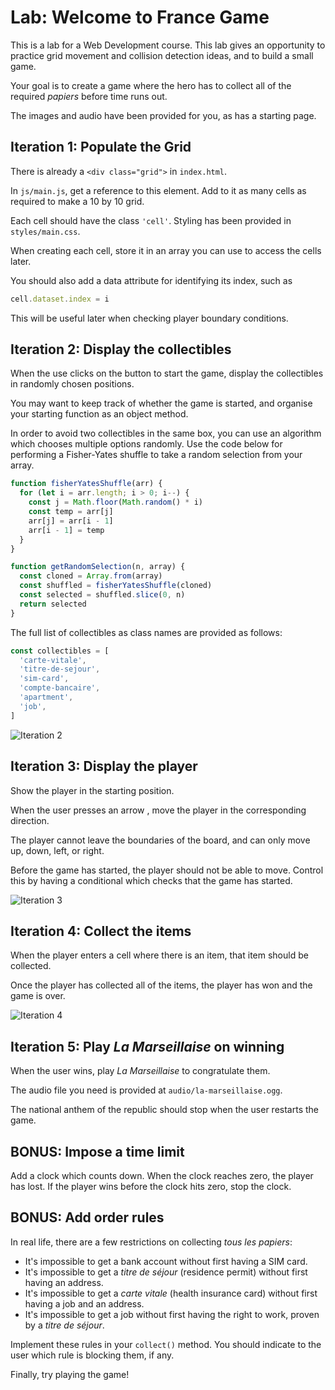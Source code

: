 # Lab: Welcome to France Game

This is a lab for a Web Development course.
This lab gives an opportunity to practice grid movement and collision detection ideas, and to build a small game.

Your goal is to create a game where the hero has to collect
all of the required _papiers_ before time runs out.

The images and audio have been provided for you,
as has a starting page.

## Iteration 1: Populate the Grid

There is already a `<div class="grid">` in `index.html`.

In `js/main.js`, get a reference to this element.
Add to it as many cells as required to make a 10 by 10 grid.

Each cell should have the class `'cell'`. Styling has been provided in `styles/main.css`.

When creating each cell, store it in an array you can use to access the cells later.

You should also add a data attribute for identifying its index, such as

```js
cell.dataset.index = i
```

This will be useful later when checking player boundary conditions.

## Iteration 2: Display the collectibles

When the use clicks on the button to start the game, display the collectibles in randomly chosen positions.

You may want to keep track of whether the game is started, and organise your starting function as an object method.

In order to avoid two collectibles in the same box, you can use an algorithm which chooses multiple options randomly.
Use the code below for performing a Fisher-Yates shuffle to take a random selection from your array.

```js
function fisherYatesShuffle(arr) {
  for (let i = arr.length; i > 0; i--) {
    const j = Math.floor(Math.random() * i)
    const temp = arr[j]
    arr[j] = arr[i - 1]
    arr[i - 1] = temp
  }
}

function getRandomSelection(n, array) {
  const cloned = Array.from(array)
  const shuffled = fisherYatesShuffle(cloned)
  const selected = shuffled.slice(0, n)
  return selected
}
```

The full list of collectibles as class names are provided as follows:

```js
const collectibles = [
  'carte-vitale',
  'titre-de-sejour',
  'sim-card',
  'compte-bancaire',
  'apartment',
  'job',
]
```

![Iteration 2](images/iteration-2.png)

## Iteration 3: Display the player

Show the player in the starting position.

When the user presses an arrow , move the player in the corresponding direction.

The player cannot leave the boundaries of the board,
and can only move up, down, left, or right.

Before the game has started, the player should not be able to move.
Control this by having a conditional which checks that the game has started.

![Iteration 3](images/iteration-3.png)

## Iteration 4: Collect the items

When the player enters a cell where there is an item,
that item should be collected.

Once the player has collected all of the items, the player has won and the game is over.

![Iteration 4](images/iteration-4.png)

## Iteration 5: Play _La Marseillaise_ on winning

When the user wins, play _La Marseillaise_ to congratulate them.

The audio file you need is provided at `audio/la-marseillaise.ogg`.

The national anthem of the republic should stop when the user restarts the game.

## BONUS: Impose a time limit

Add a clock which counts down.
When the clock reaches zero, the player has lost.
If the player wins before the clock hits zero, stop the clock.

## BONUS: Add order rules

In real life, there are a few restrictions on collecting _tous les papiers_:

- It's impossible to get a bank account without first having a SIM card.
- It's impossible to get a _titre de séjour_ (residence permit) without first having an address.
- It's impossible to get a _carte vitale_ (health insurance card) without first having a job and an address.
- It's impossible to get a job without first having the right to work, proven by a _titre de séjour_.

Implement these rules in your `collect()` method.
You should indicate to the user which rule is blocking them, if any.

Finally, try playing the game!
